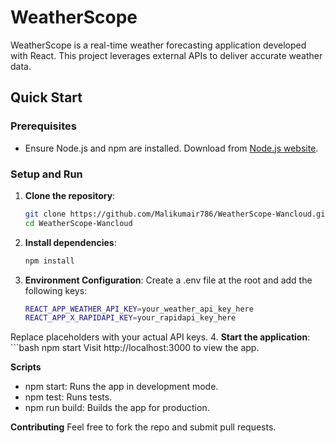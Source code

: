 # WeatherScope

WeatherScope is a real-time weather forecasting application developed with React. This project leverages external APIs to deliver accurate weather data.

## Quick Start

### Prerequisites

- Ensure Node.js and npm are installed. Download from [Node.js website](https://nodejs.org/).

### Setup and Run

1. **Clone the repository**:
   ```bash
   git clone https://github.com/Malikumair786/WeatherScope-Wancloud.git
   cd WeatherScope-Wancloud

2. **Install dependencies**:
    ```bash
    npm install
3. **Environment Configuration**:
    Create a .env file at the root and add the following keys:
    ```bash
    REACT_APP_WEATHER_API_KEY=your_weather_api_key_here
    REACT_APP_X_RAPIDAPI_KEY=your_rapidapi_key_here
Replace placeholders with your actual API keys.
4. **Start the application**:
    ```bash
    npm start
Visit http://localhost:3000 to view the app.


**Scripts**
* npm start: Runs the app in development mode.
* npm test: Runs tests.
* npm run build: Builds the app for production.

**Contributing**
Feel free to fork the repo and submit pull requests.

